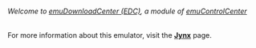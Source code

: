 ###### Welcome to [emuDownloadCenter (EDC)](https://github.com/PhoenixInteractiveNL/emuDownloadCenter/wiki/), a module of [emuControlCenter](https://github.com/PhoenixInteractiveNL/emuControlCenter/wiki/)

For more information about this emulator, visit the [**Jynx**](https://github.com/PhoenixInteractiveNL/emuDownloadCenter/wiki/Emulator-jynx#menu) page.
